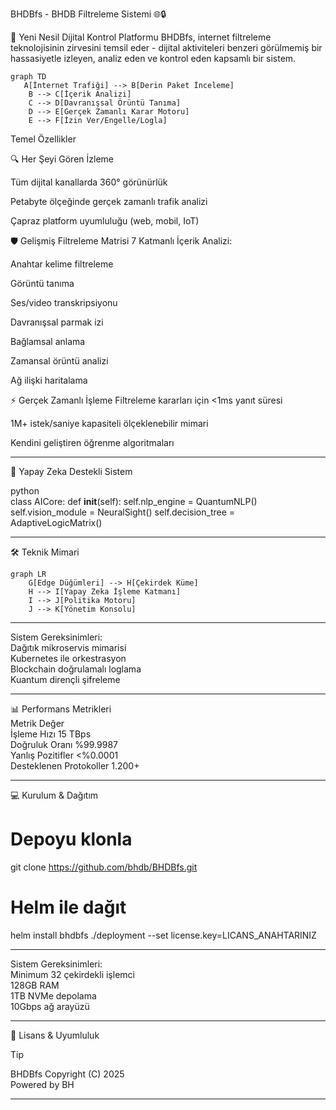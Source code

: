 BHDBfs - BHDB Filtreleme Sistemi 🌐🔒

🌟 Yeni Nesil Dijital Kontrol Platformu
BHDBfs, internet filtreleme teknolojisinin zirvesini temsil eder - dijital aktiviteleri benzeri görülmemiş bir hassasiyetle izleyen, analiz eden ve kontrol eden kapsamlı bir sistem.

```mermaid
graph TD
   A[İnternet Trafiği] --> B[Derin Paket İnceleme]
    B --> C[İçerik Analizi]
    C --> D[Davranışsal Örüntü Tanıma]
    D --> E[Gerçek Zamanlı Karar Motoru]
    E --> F[İzin Ver/Engelle/Logla]
```

Temel Özellikler

🔍 Her Şeyi Gören İzleme

Tüm dijital kanallarda 360° görünürlük

Petabyte ölçeğinde gerçek zamanlı trafik analizi

Çapraz platform uyumluluğu (web, mobil, IoT)

🛡️ Gelişmiş Filtreleme Matrisi
7 Katmanlı İçerik Analizi:

Anahtar kelime filtreleme

Görüntü tanıma

Ses/video transkripsiyonu

Davranışsal parmak izi

Bağlamsal anlama

Zamansal örüntü analizi

Ağ ilişki haritalama

⚡ Gerçek Zamanlı İşleme
Filtreleme kararları için <1ms yanıt süresi

1M+ istek/saniye kapasiteli ölçeklenebilir mimari

Kendini geliştiren öğrenme algoritmaları
__________________________________________________
🧠 Yapay Zeka Destekli Sistem

python<br>
class AICore:
    def __init__(self):
        self.nlp_engine = QuantumNLP()
        self.vision_module = NeuralSight()
        self.decision_tree = AdaptiveLogicMatrix()
__________________________________________________
🛠️ Teknik Mimari

```mermaid
graph LR
    G[Edge Düğümleri] --> H[Çekirdek Küme]
    H --> I[Yapay Zeka İşleme Katmanı]
    I --> J[Politika Motoru]
    J --> K[Yönetim Konsolu]
```
__________________________________________________
Sistem Gereksinimleri:<br>
Dağıtık mikroservis mimarisi<br>
Kubernetes ile orkestrasyon<br>
Blockchain doğrulamalı loglama<br>
Kuantum dirençli şifreleme<br>
__________________________________________________
📊 Performans Metrikleri<br>
Metrik	Değer<br>
İşleme Hızı	15 TBps<br>
Doğruluk Oranı	%99.9987<br>
Yanlış Pozitifler	<%0.0001<br>
Desteklenen Protokoller	1.200+<br>
__________________________________________________
💻 Kurulum & Dağıtım

# Depoyu klonla
git clone https://github.com/bhdb/BHDBfs.git

# Helm ile dağıt
helm install bhdbfs ./deployment --set license.key=LICANS_ANAHTARINIZ
__________________________________________________
Sistem Gereksinimleri:<br>
Minimum 32 çekirdekli işlemci<br>
128GB RAM<br>
1TB NVMe depolama<br>
10Gbps ağ arayüzü<br>
__________________________________________________
📜 Lisans & Uyumluluk
> [!TIP]
> BHDBfs Copyright (C) 2025 <br>
> Powered by BH 
__________________________________________________
















